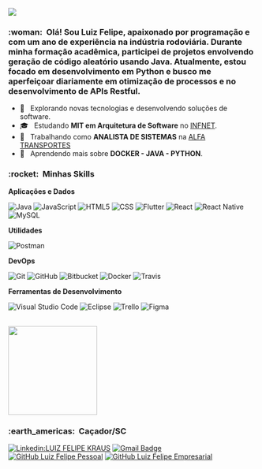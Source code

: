 
![](https://komarev.com/ghpvc/?username=VanessaSwerts&color=006bed)

<h3> :woman: &nbsp;Olá! Sou Luiz Felipe, apaixonado por programação e com um ano de experiência na indústria rodoviária. Durante minha formação acadêmica, participei de projetos envolvendo geração de código aleatório usando Java. Atualmente, estou focado em desenvolvimento em Python e busco me aperfeiçoar diariamente em otimização de processos e no desenvolvimento de APIs Restful.</h3>

- 🤔 &nbsp; Explorando novas tecnologias e desenvolvendo soluções de software.
- 🎓 &nbsp; Estudando **MIT em Arquitetura de Software** no <a href="https://posgraduacao.infnet.edu.br/ead/mba-arquitetura-de-software/">INFNET</a>.
- 💼 &nbsp; Trabalhando como **ANALISTA DE SISTEMAS** na <a href="https://alfatransportes.com.br">ALFA TRANSPORTES</a>
- 🌱 &nbsp; Aprendendo mais sobre **DOCKER - JAVA - PYTHON**.

<h3> :rocket: &nbsp;Minhas Skills </h3>

**Aplicações e Dados**

  ![Java](https://img.shields.io/badge/-Java-333333?style=flat&logo=Java&logoColor=007396)
  ![JavaScript](https://img.shields.io/badge/-JavaScript-333333?style=flat&logo=javascript)
  ![HTML5](https://img.shields.io/badge/-HTML5-333333?style=flat&logo=HTML5)
  ![CSS](https://img.shields.io/badge/-CSS-333333?style=flat&logo=CSS3&logoColor=1572B6)
  ![Flutter](https://img.shields.io/badge/-Flutter-333333?style=flat&logo=Flutter)
  ![React](https://img.shields.io/badge/-React-333333?style=flat&logo=react)
  ![React Native](https://img.shields.io/badge/-React%20Native-333333?style=flat&logo=react)
  ![MySQL](https://img.shields.io/badge/-MySQL-333333?style=flat&logo=mysql)

**Utilidades**

  ![Postman](https://img.shields.io/badge/-Postman-333333?style=flat&logo=postman)

**DevOps**

  ![Git](https://img.shields.io/badge/-Git-333333?style=flat&logo=git)
  ![GitHub](https://img.shields.io/badge/-GitHub-333333?style=flat&logo=github)
  ![Bitbucket](https://img.shields.io/badge/-Bitbucket-333333?style=flat&logo=bitbucket)
  ![Docker](https://img.shields.io/badge/-Docker-333333?style=flat&logo=docker)
  ![Travis](https://img.shields.io/badge/-Travis-333333?style=flat&logo=travis)

**Ferramentas de Desenvolvimento**

  ![Visual Studio Code](https://img.shields.io/badge/-Visual%20Studio%20Code-333333?style=flat&logo=visual-studio-code&logoColor=007ACC)
  ![Eclipse](https://img.shields.io/badge/-Eclipse-333333?style=flat&logo=eclipse-ide&logoColor=2C2255)
  ![Trello](https://img.shields.io/badge/-Trello-333333?style=flat&logo=trello&logoColor=007ACC)
  ![Figma](https://img.shields.io/badge/-Figma-333333?style=flat&logo=figma&logoColor=007ACC)

<br/>

<a href="https://github.com/LuizFelipeKraus">
  <img height="180em" src="https://github-readme-stats.vercel.app/api?username=VanessaSwerts&theme=dracula&show_icons=true" />
</a>

<br/>

<h3> :earth_americas: &nbsp;Caçador/SC</h3> 

[![Linkedin:LUIZ FELIPE KRAUS](https://img.shields.io/badge/-USERNAME-blue?style=flat-square&logo=Linkedin&logoColor=white&link=LINK-DO-SEU-LINKEDIN)](www.linkedin.com/in/luiz-felipe-kraus)
[![Gmail Badge](https://img.shields.io/badge/-seuemail@email.com-006bed?style=flat-square&logo=Gmail&logoColor=white&link=mailto:SEU-EMAIL)](mailto:lufekraus12@gmail.com)
[![GitHub Luiz Felipe Pessoal]( https://img.shields.io/github/followers/VanessaSwerts?label=follow&style=social)](https://github.com/LuizFelipeAlfa)
[![GitHub Luiz Felipe Empresarial]( https://img.shields.io/github/followers/VanessaSwerts?label=follow&style=social)](https://github.com/LuizFelipeKraus)
